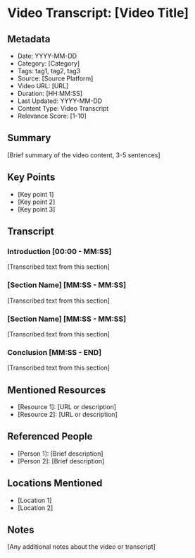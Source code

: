 # Video Transcript: [Video Title]

## Metadata
- Date: YYYY-MM-DD
- Category: [Category]
- Tags: tag1, tag2, tag3
- Source: [Source Platform]
- Video URL: [URL]
- Duration: [HH:MM:SS]
- Last Updated: YYYY-MM-DD
- Content Type: Video Transcript
- Relevance Score: [1-10]

## Summary
[Brief summary of the video content, 3-5 sentences]

## Key Points
- [Key point 1]
- [Key point 2]
- [Key point 3]

## Transcript

### Introduction [00:00 - MM:SS]
[Transcribed text from this section]

### [Section Name] [MM:SS - MM:SS]
[Transcribed text from this section]

### [Section Name] [MM:SS - MM:SS]
[Transcribed text from this section]

### Conclusion [MM:SS - END]
[Transcribed text from this section]

## Mentioned Resources
- [Resource 1]: [URL or description]
- [Resource 2]: [URL or description]

## Referenced People
- [Person 1]: [Brief description]
- [Person 2]: [Brief description]

## Locations Mentioned
- [Location 1]
- [Location 2]

## Notes
[Any additional notes about the video or transcript] 
